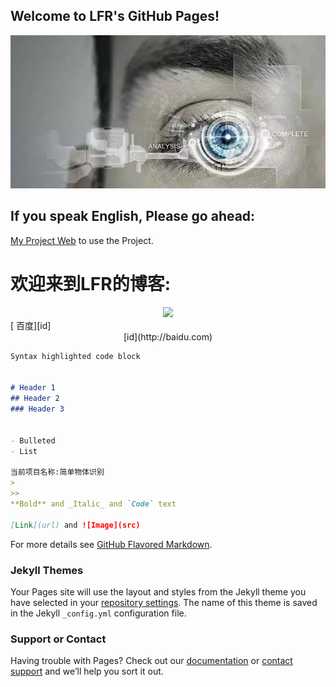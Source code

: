 ## Welcome to LFR's GitHub Pages!
![](https://github.com/HackerLFR/Machine-Visual/raw/master/2015031561739629.gif)
## If you speak English, Please go ahead: 
[My Project Web](https://github.com/HackerLFR/Machine-Visual) to use the Project.


# 欢迎来到LFR的博客:


<center> <img src="http://www.baidu.com/img/bdlogo.gif"> </center>
[              百度][id]

<center>[id](http://baidu.com)</center>


```markdown
Syntax highlighted code block


# Header 1
## Header 2
### Header 3


- Bulleted
- List

当前项目名称:简单物体识别
>
>>
**Bold** and _Italic_ and `Code` text

[Link](url) and ![Image](src)
```


For more details see [GitHub Flavored Markdown](https://guides.github.com/features/mastering-markdown/).

### Jekyll Themes

Your Pages site will use the layout and styles from the Jekyll theme you have selected in your [repository settings](https://github.com/HackerLFR/Machine-Visual/settings). The name of this theme is saved in the Jekyll `_config.yml` configuration file.

### Support or Contact

Having trouble with Pages? Check out our [documentation](https://help.github.com/categories/github-pages-basics/) or [contact support](https://github.com/contact) and we’ll help you sort it out.


